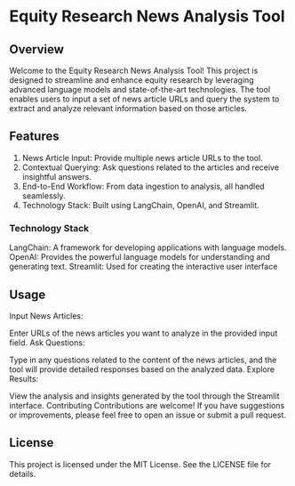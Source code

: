 
# Equity Research News Analysis Tool
## Overview

Welcome to the Equity Research News Analysis Tool! This project is designed to streamline and enhance equity research by leveraging advanced language models and state-of-the-art technologies. The tool enables users to input a set of news article URLs and query the system to extract and analyze relevant information based on those articles.

## Features
1. News Article Input: Provide multiple news article URLs to the tool.
2. Contextual Querying: Ask questions related to the articles and receive insightful answers.
3. End-to-End Workflow: From data ingestion to analysis, all handled seamlessly.
4. Technology Stack: Built using LangChain, OpenAI, and Streamlit.
   
### Technology Stack
LangChain: A framework for developing applications with language models.
OpenAI: Provides the powerful language models for understanding and generating text.
Streamlit: Used for creating the interactive user interface

## Usage
Input News Articles:

Enter URLs of the news articles you want to analyze in the provided input field.
Ask Questions:

Type in any questions related to the content of the news articles, and the tool will provide detailed responses based on the analyzed data.
Explore Results:

View the analysis and insights generated by the tool through the Streamlit interface.
Contributing
Contributions are welcome! If you have suggestions or improvements, please feel free to open an issue or submit a pull request.

## License
This project is licensed under the MIT License. See the LICENSE file for details.
